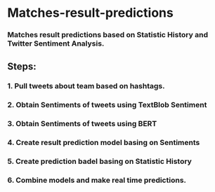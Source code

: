 # Matches-result-predictions  
### Matches result predictions based on Statistic History and Twitter Sentiment Analysis.  
## Steps:  
### 1. Pull tweets about team based on hashtags.
### 2. Obtain Sentiments of tweets using TextBlob Sentiment
### 3. Obtain Sentiments of tweets using BERT
### 4. Create result prediction model basing on Sentiments
### 5. Create prediction badel basing on Statistic History
### 6. Combine models and make real time predictions.
